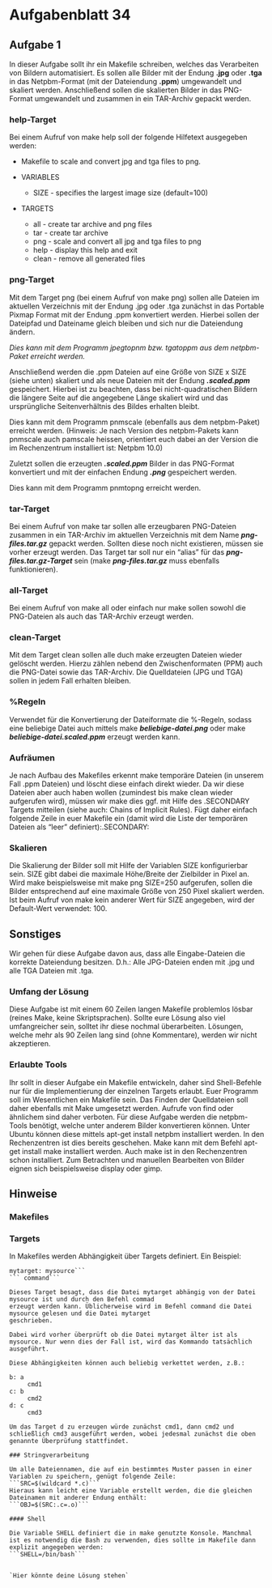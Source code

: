 # Aufgabenblatt 34

## Aufgabe 1

In dieser Aufgabe sollt ihr ein Makefile schreiben, welches das Verarbeiten von Bildern automatisiert.
Es sollen alle Bilder mit der Endung **.jpg** oder **.tga** in das Netpbm-Format (mit der Dateiendung **.ppm**) umgewandelt und
skaliert werden. 
Anschließend sollen die skalierten Bilder in das PNG-Format umgewandelt und zusammen in ein TAR-Archiv gepackt werden.

### help-Target

Bei einem Aufruf von make help soll der folgende Hilfetext ausgegeben werden:

+ Makefile to scale and convert jpg and tga files to png.

+ VARIABLES
	+ SIZE - specifies the largest image size (default=100)

+ TARGETS
	+ all	- create tar archive and png files
	+ tar	- create tar archive
	+ png	- scale and convert all jpg and tga files to png
	+ help	- display this help and exit
	+ clean	- remove all generated files

### png-Target

Mit dem Target png (bei einem Aufruf von make png) sollen alle Dateien im aktuellen Verzeichnis mit der Endung .jpg oder
.tga zunächst in das Portable Pixmap Format mit der Endung .ppm konvertiert werden. Hierbei sollen der Dateipfad und
Dateiname gleich bleiben und sich nur die Dateiendung ändern. 

*Dies kann mit dem Programm jpegtopnm bzw. tgatoppm aus dem netpbm-Paket erreicht werden.*

Anschließend werden die .ppm Dateien auf eine Größe von SIZE x SIZE (siehe unten) skaliert und als neue Dateien mit
der Endung ***.scaled.ppm*** gespeichert. Hierbei ist zu beachten, dass bei nicht-quadratischen Bildern die längere Seite auf
die angegebene Länge skaliert wird und das ursprüngliche Seitenverhältnis des Bildes erhalten bleibt.

Dies kann mit dem Programm pnmscale (ebenfalls aus dem netpbm-Paket) erreicht werden. (Hinweis: Je nach Version des
netpbm-Pakets kann pnmscale auch pamscale heissen, orientiert euch dabei an der Version die im Rechenzentrum
installiert ist: Netpbm 10.0)

Zuletzt sollen die erzeugten ***.scaled.ppm*** Bilder in das PNG-Format konvertiert und mit der einfachen Endung ***.png***
gespeichert werden.

Dies kann mit dem Programm pnmtopng erreicht werden.

### tar-Target

Bei einem Aufruf von make tar sollen alle erzeugbaren PNG-Dateien zusammen in ein TAR-Archiv im aktuellen Verzeichnis
mit dem Name ***png-files.tar.gz*** gepackt werden. Sollten diese noch nicht existieren, müssen sie vorher erzeugt
werden. Das Target tar soll nur ein “alias” für das ***png-files.tar.gz-Target*** sein (make ***png-files.tar.gz*** muss
ebenfalls funktionieren).

### all-Target

Bei einem Aufruf von make all oder einfach nur make sollen sowohl die PNG-Dateien als auch das TAR-Archiv erzeugt werden.

### clean-Target

Mit dem Target clean sollen alle duch make erzeugten Dateien wieder gelöscht werden. Hierzu zählen nebend den
Zwischenformaten (PPM) auch die PNG-Datei sowie das TAR-Archiv. Die Quelldateien (JPG und TGA) sollen in jedem Fall
erhalten bleiben.

### %Regeln

Verwendet für die Konvertierung der Dateiformate die %-Regeln, sodass eine beliebige Datei auch mittels make
***beliebige-datei.png*** oder make ***beliebige-datei.scaled.ppm*** erzeugt werden kann.

### Aufräumen

Je nach Aufbau des Makefiles erkennt make temporäre Dateien (in unserem Fall .ppm Dateien) und löscht diese einfach
direkt wieder.
Da wir diese Dateien aber auch haben wollen (zumindest bis make clean wieder aufgerufen wird), müssen wir make dies
ggf. mit Hilfe des .SECONDARY Targets mitteilen (siehe auch: Chains of Implicit Rules).
Fügt daher einfach folgende Zeile in euer Makefile ein (damit wird die Liste der temporären Dateien als “leer” definiert):.SECONDARY:

### Skalieren

Die Skalierung der Bilder soll mit Hilfe der Variablen SIZE konfigurierbar sein. SIZE gibt dabei die maximale Höhe/Breite der Zielbilder in Pixel an.
Wird make beispielsweise mit make png SIZE=250 aufgerufen, sollen die Bilder entsprechend auf eine maximale Größe
von 250 Pixel skaliert werden. Ist beim Aufruf von make kein anderer Wert für SIZE angegeben, wird der Default-Wert
verwendet: 100.

## Sonstiges

Wir gehen für diese Aufgabe davon aus, dass alle Eingabe-Dateien die korrekte Dateiendung besitzen.
D.h.: Alle JPG-Dateien enden mit .jpg und alle TGA Dateien mit .tga.

### Umfang der Lösung

Diese Aufgabe ist mit einem 60 Zeilen langen Makefile problemlos lösbar (reines Make, keine Skriptsprachen). Sollte eure Lösung also viel umfangreicher sein, solltet ihr diese nochmal überarbeiten. Lösungen, welche mehr als 90 Zeilen lang sind (ohne Kommentare), werden wir nicht akzeptieren.

### Erlaubte Tools

Ihr sollt in dieser Aufgabe ein Makefile entwickeln, daher sind Shell-Befehle nur für die Implementierung der einzelnen Targets erlaubt. Euer Programm soll im Wesentlichen ein Makefile sein. Das Finden der Quelldateien soll daher ebenfalls mit Make umgesetzt werden. Aufrufe von find oder ähnlichem sind daher verboten.
Für diese Aufgabe werden die netpbm-Tools benötigt, welche unter anderem Bilder konvertieren können.
Unter Ubuntu können diese mittels apt-get install netpbm installiert werden. In den Rechenzentren ist dies bereits geschehen.
Make kann mit dem Befehl apt-get install make installiert werden. Auch make ist in den Rechenzentren schon installiert.
Zum Betrachten und manuellen Bearbeiten von Bilder eignen sich beispielsweise display oder gimp.

## Hinweise
### Makefiles
### Targets
In Makefiles werden Abhängigkeit über Targets definiert.
Ein Beispiel:

```
mytarget: mysource```
```	command```

Dieses Target besagt, dass die Datei mytarget abhängig von der Datei mysource ist und durch den Befehl commad
erzeugt werden kann. Üblicherweise wird im Befehl command die Datei mysource gelesen und die Datei mytarget
geschrieben.

Dabei wird vorher überprüft ob die Datei mytarget älter ist als mysource. Nur wenn dies der Fall ist, wird das Kommando tatsächlich ausgeführt.

Diese Abhängigkeiten können auch beliebig verkettet werden, z.B.:

b: a
	 cmd1
c: b
	 cmd2
d: c
	 cmd3

Um das Target d zu erzeugen würde zunächst cmd1, dann cmd2 und schließlich cmd3 ausgeführt werden, wobei jedesmal zunächst die oben genannte Überprüfung stattfindet.

### Stringverarbeitung

Um alle Dateiennamen, die auf ein bestimmtes Muster passen in einer Variablen zu speichern, genügt folgende Zeile:
```SRC=$(wildcard *.c)```
Hieraus kann leicht eine Variable erstellt werden, die die gleichen Dateinamen mit anderer Endung enthält:
```OBJ=$(SRC:.c=.o)```

#### Shell

Die Variable SHELL definiert die in make genutzte Konsole. Manchmal ist es notwendig die Bash zu verwenden, dies sollte im Makefile dann explizit angegeben werden:
```SHELL=/bin/bash```


`Hier könnte deine Lösung stehen`

